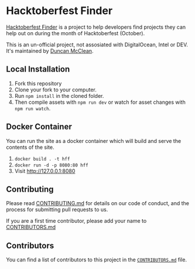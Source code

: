 # Hacktoberfest Finder

[Hacktoberfest Finder](https://hacktoberfest-finder.netlify.app/) is a project to help developers find projects they can help out on during the month of Hacktoberfest (October). 

This is an un-official project, not assosiated with DigitalOcean, Intel or DEV. It's maintained by [Duncan McClean](https://duncanm.dev).

## Local Installation

1. Fork this repository
2. Clone your fork to your computer.
3. Run `npm install` in the cloned folder.
4. Then compile assets with `npm run dev` or watch for asset changes with `npm run watch`.

## Docker Container
You can run the site as a docker container which will build and serve the contents of the site.
1. `docker build . -t hff`
2. `docker run -d -p 8080:80 hff`
3. Visit http://127.0.0.1:8080

## Contributing

Please read [CONTRIBUTING.md](https://github.com/damcclean/hacktoberfest-finder/blob/master/CONTRIBUTING.md) for details on our code of conduct, and the process for submitting pull requests to us.

If you are a first time contributor, please add your name to [CONTRIBUTORS.md](https://github.com/damcclean/hacktoberfest-finder/blob/master/CONTRIBUTORS.md)

## Contributors

You can find a list of contributors to this project in the [`CONTRIBUTORS.md`](https://github.com/damcclean/hacktoberfest-finder/blob/master/CONTRIBUTORS.md) file.
